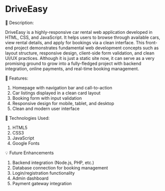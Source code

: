 # DriveEasy
📄 Description:

DriveEasy is a highly-responsive car rental web application developed in HTML, CSS, and JavaScript. It helps users to browse through available cars, view rental details, and apply for bookings via a clean interface.
This front-end project demonstrates fundamental web development concepts such as layout structure, responsive design, client-side form validation, and clean UI/UX practices. Although it is just a static site now, it can serve as a very promising ground to grow into a fully-fledged project with backend integration, online payments, and real-time booking management.

🔧 Features:
1. Homepage with navigation bar and call-to-action
2. Car listings displayed in a clean card layout
3. Booking form with input validation
4. Responsive design for mobile, tablet, and desktop
5. Clean and modern user interface
   
🚀 Technologies Used:
1. HTML5
2. CSS3
3. JavaScript 
4. Google Fonts
   
💡 Future Enhancements
1. Backend integration (Node.js, PHP, etc.)
2. Database connection for booking management
3. Login/registration functionality
4. Admin dashboard
5. Payment gateway integration
